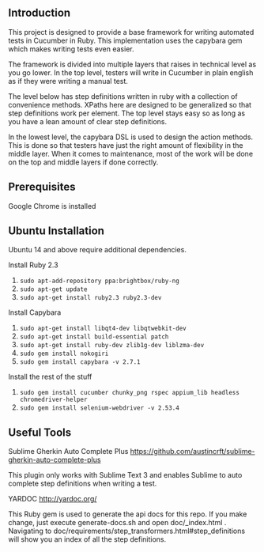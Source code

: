 ## Introduction

This project is designed to provide a base framework for writing automated tests in Cucumber in Ruby. This implementation uses the capybara gem which makes writing tests even easier. 

The framework is divided into multiple layers that raises in technical level as you go lower. In the top level, testers will write in Cucumber in plain english as if they were writing a manual test. 

The level below has step definitions written in ruby with a collection of convenience methods. XPaths here are designed to be generalized so that step definitions work per element. The top level stays easy so as long as you have a lean amount of clear step definitions.

In the lowest level, the capybara DSL is used to design the action methods. This is done so that testers have just the right amount of flexibility in the middle layer. When it comes to maintenance, most of the work will be done on the top and middle layers if done correctly.

Prerequisites
-------------

Google Chrome is installed

Ubuntu Installation
-------------------

Ubuntu 14 and above require additional dependencies.

Install Ruby 2.3

1. `sudo apt-add-repository ppa:brightbox/ruby-ng`
1. `sudo apt-get update`
1. `sudo apt-get install ruby2.3 ruby2.3-dev`

Install Capybara

1. `sudo apt-get install libqt4-dev libqtwebkit-dev`
1. `sudo apt-get install build-essential patch`
1. `sudo apt-get install ruby-dev zlib1g-dev liblzma-dev`
1. `sudo gem install nokogiri`
1. `sudo gem install capybara -v 2.7.1`

Install the rest of the stuff

1. `sudo gem install cucumber chunky_png rspec appium_lib headless chromedriver-helper`
1. `sudo gem install selenium-webdriver -v 2.53.4`


Useful Tools
----------------
Sublime Gherkin Auto Complete Plus
https://github.com/austincrft/sublime-gherkin-auto-complete-plus

This plugin only works with Sublime Text 3 and enables Sublime to auto complete step definitions when writing a test.

YARDOC
http://yardoc.org/

This Ruby gem is used to generate the api docs for this repo. If you make change, just execute generate-docs.sh and open doc/_index.html . Navigating to doc/requirements/step_transformers.html#step_definitions will show you an index of all the step definitions.